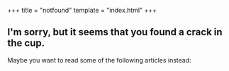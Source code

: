 +++
title = "notfound"
template = "index.html"
+++
## I'm sorry, but it seems that you found a crack in the cup.

Maybe you want to read some of the following articles instead:
